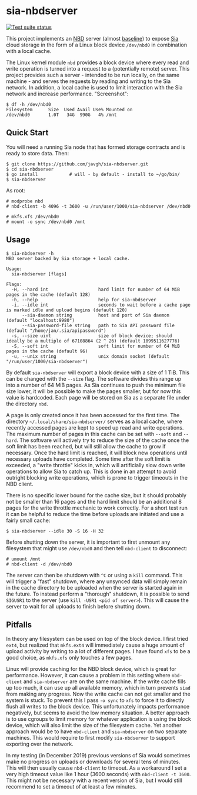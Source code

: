 # sia-nbdserver

[![Test suite status](https://github.com/javgh/sia-nbdserver/workflows/Test%20suite/badge.svg)](https://github.com/javgh/sia-nbdserver)

This project implements an [NBD](https://nbd.sourceforge.io) server (almost
[baseline](https://sourceforge.net/p/nbd/code/ci/master/tree/doc/proto.md#baseline))
to expose [Sia](https://sia.tech/) cloud storage in the form of a
Linux block device `/dev/nbd0` in combination with a local cache.

The Linux kernel module `nbd` provides a block device where every read and write
operation is turned into a request to a (potentially remote) server. This
project provides such a server - intended to be run locally, on the same
machine - and serves the requests by reading and writing to the Sia network. In
addition, a local cache is used to limit interaction with the Sia network and
increase performance. "Screenshot":

    $ df -h /dev/nbd0
    Filesystem      Size  Used Avail Use% Mounted on
    /dev/nbd0       1.0T   34G  990G   4% /mnt

## Quick Start

You will need a running Sia node that has formed storage contracts and is ready
to store data. Then:

    $ git clone https://github.com/javgh/sia-nbdserver.git
    $ cd sia-nbdserver
    $ go install            # will - by default - install to ~/go/bin/
    $ sia-nbdserver

As root:

    # modprobe nbd
    # nbd-client -b 4096 -t 3600 -u /run/user/1000/sia-nbdserver /dev/nbd0

    # mkfs.xfs /dev/nbd0
    # mount -o sync /dev/nbd0 /mnt

## Usage

    $ sia-nbdserver -h
    NBD server backed by Sia storage + local cache.

    Usage:
      sia-nbdserver [flags]

    Flags:
      -H, --hard int                   hard limit for number of 64 MiB pages in the cache (default 128)
      -h, --help                       help for sia-nbdserver
      -i, --idle int                   seconds to wait before a cache page is marked idle and upload begins (default 120)
          --sia-daemon string          host and port of Sia daemon (default "localhost:9980")
          --sia-password-file string   path to Sia API password file (default "/home/jan/.sia/apipassword")
      -s, --size uint                  size of block device; should ideally be a multiple of 67108864 (2 ^ 26) (default 1099511627776)
      -S, --soft int                   soft limit for number of 64 MiB pages in the cache (default 96)
      -u, --unix string                unix domain socket (default "/run/user/1000/sia-nbdserver")

By default `sia-nbdserver` will export a block device with a size of 1 TiB. This
can be changed with the `--size` flag. The software divides this range up into a
number of 64 MiB pages. As Sia continues to push the minimum file size lower, it
will be possible to make the pages smaller, but for now this value is hardcoded.
Each page will be stored on Sia as a separate file under the directory `nbd`.

A page is only created once it has been accessed for the first time. The
directory `~/.local/share/sia-nbdserver/` serves as a local cache, where
recently accessed pages are kept to speed up read and write operations. The
maximum number of pages in this cache can be set with `--soft` and `--hard`.
The software will actively try to reduce the size of the cache once the soft
limit has been reached, but will still allow the cache to grow if necessary.
Once the hard limit is reached, it will block new operations until necessary
uploads have completed. Some time after the soft limit is exceeded, a "write
throttle" kicks in, which will artificially slow down write operations to allow
Sia to catch up. This is done in an attempt to avoid outright blocking write
operations, which is prone to trigger timeouts in the NBD client.

There is no specific lower bound for the cache size, but it should probably not
be smaller than 16 pages and the hard limit should be an additional 8 pages for
the write throttle mechanic to work correctly. For a short test run it can be
helpful to reduce the time before uploads are initiated and use a fairly small
cache:

    $ sia-nbdserver --idle 30 -S 16 -H 32

Before shutting down the server, it is important to first unmount any filesystem
that might use `/dev/nbd0` and then tell `nbd-client` to disconnect:

    # umount /mnt
    # nbd-client -d /dev/nbd0

The server can then be shutdown with `^C` or using a `kill` command. This will
trigger a "fast" shutdown, where any unsynced data will simply remain in the
cache directory to be uploaded when the server is started again in the future.
To instead perform a "thorough" shutdown, it is possible to send `SIGUSR1` to
the server (use `kill -USR1 <pid of server>`). This will cause the server to
wait for all uploads to finish before shutting down.

## Pitfalls

In theory any filesystem can be used on top of the block device. I first tried
`ext4`, but realized that `mkfs.ext4` will immediately cause a huge amount of
upload activity by writing to a lot of different pages. I have found `xfs` to be
a good choice, as `mkfs.xfs` only touches a few pages.

Linux will provide caching for the NBD block device, which is great for
performance. However, it can cause a problem in this setting where `nbd-client`
and `sia-nbdserver` are on the same machine. If the write cache fills up too
much, it can use up all available memory, which in turn prevents `siad`  from
making any progress. Now the write cache can not get smaller and the system is
stuck. To prevent this I pass `-o sync` to `xfs` to force it to directly flush
all writes to the block device. This unfortunately impacts performance
negatively, but seems to avoid the low memory situation. A better approach is to
use cgroups to limit memory for whatever application is using the block device,
which will also limit the size of the filesystem cache. Yet another approach would
be to have `nbd-client` and `sia-nbdserver` on two separate machines. This would
require to first modify `sia-nbdserver` to support exporting over the network.

In my testing (in December 2019) previous versions of Sia would sometimes make no
progress on uploads or downloads for several tens of minutes. This will then usually
cause `nbd-client` to timeout. As a workaround I set a very high timeout value like
1 hour (3600 seconds) with `nbd-client -t 3600`. This might not be necessary
with a recent version of Sia, but I would still recommend to set a timeout of
at least a few minutes.
